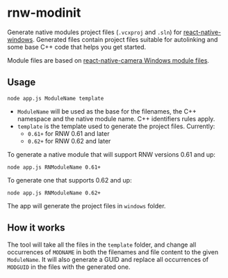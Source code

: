# rnw-modinit

Generate native modules project files (`.vcxproj` and `.sln`) for [react-native-windows](https://github.com/microsoft/react-native-windows). Generated files contain project files suitable for autolinking and some base C++ code that helps you get started. 

Module files are based on [react-native-camera Windows module files](https://github.com/react-native-camera/react-native-camera/tree/master/windows).

## Usage
```console
node app.js ModuleName template
```
* `ModuleName` will be used as the base for the filenames, the C++ namespace and the native module name. C++ identifiers rules apply.
* `template` is the template used to generate the project files. Currently:
  * `0.61+` for RNW 0.61 and later
  * `0.62+` for RNW 0.62 and later

To generate a native module that will support RNW versions 0.61 and up:
```console
node app.js RNModuleName 0.61+
```

To generate one that supports 0.62 and up:
```console
node app.js RNModuleName 0.62+
```

The app will generate the project files in `windows` folder.

## How it works
The tool will take all the files in the `template` folder, and change all occurrences of `MODNAME` in both the filenames and file content to the given `ModuleName`. It will also generate a GUID and replace all occurrences of `MODGUID` in the files with the generated one.
